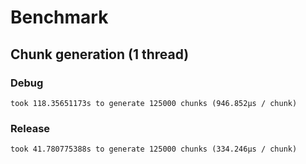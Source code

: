 # Benchmark

## Chunk generation (1 thread)

### Debug
`took 118.35651173s to generate 125000 chunks (946.852µs / chunk)`

### Release
`took 41.780775388s to generate 125000 chunks (334.246µs / chunk)`